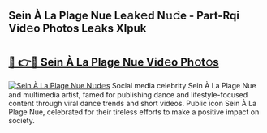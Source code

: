 ## Sein À La Plage Nue Le𝚊k𝚎d N𝚞𝚍e - Part-Rqi Vid𝚎o Photos Le𝚊ks Xlpuk

# <h2><a href="http://fba66v.evod.top/?m=Sein+%c3%80+La+Plage+Nue">🔗 👉🔴 Sein À La Plage Nue Vid𝚎o Ph𝚘t𝚘s</a></h2>

[![Sein À La Plage Nue N𝚞d𝚎s](https://i.imgur.com/8V9OHl7.gif)](http://fba66v.evod.top/?m=Sein+%c3%80+La+Plage+Nue)
Social media celebrity Sein À La Plage Nue and multimedia artist, famed for publishing dance and lifestyle-focused content through viral dance trends and short videos. Public icon Sein À La Plage Nue, celebrated for their tireless efforts to make a positive impact on society. 
